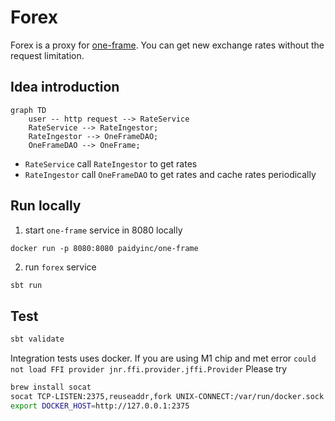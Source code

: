 # Forex

Forex is a proxy for [one-frame](https://hub.docker.com/r/paidyinc/one-frame). 
You can get new exchange rates without the request limitation.

## Idea introduction
```mermaid
graph TD 
    user -- http request --> RateService
    RateService --> RateIngestor;
    RateIngestor --> OneFrameDAO;
    OneFrameDAO --> OneFrame;
```
- `RateService` call `RateIngestor` to get rates
- `RateIngestor` call `OneFrameDAO` to get rates and cache rates periodically

## Run locally
1. start `one-frame` service in 8080 locally
```docker
docker run -p 8080:8080 paidyinc/one-frame
```
2. run `forex` service
```sbt
sbt run
```

## Test
```sbt
sbt validate
```

Integration tests uses docker. If you are using M1 chip and met error `could not load FFI provider jnr.ffi.provider.jffi.Provider`
Please try
```bash
brew install socat
socat TCP-LISTEN:2375,reuseaddr,fork UNIX-CONNECT:/var/run/docker.sock &
export DOCKER_HOST=http://127.0.0.1:2375
```